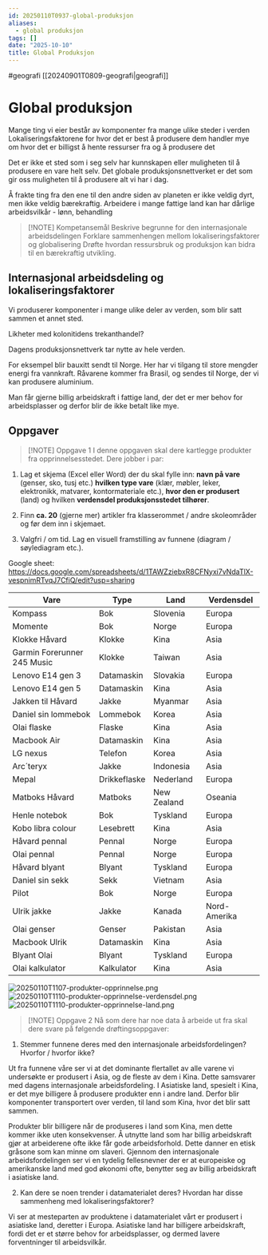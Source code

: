 ```yaml
---
id: 20250110T0937-global-produksjon
aliases:
  - global produksjon
tags: []
date: "2025-10-10"
title: Global Produksjon
---
```


#geografi [[20240901T0809-geografi|geografi]]

# Global produksjon

Mange ting vi eier består av komponenter fra mange ulike steder i verden
Lokaliseringsfaktorene for hvor det er best å produsere dem handler mye om hvor det er billigst å hente ressurser fra og å produsere det

Det er ikke et sted som i seg selv har kunnskapen eller muligheten til å produsere en vare helt selv. Det globale produksjonsnettverket er det som gir oss muligheten til å produsere alt vi har i dag.

Å frakte ting fra den ene til den andre siden av planeten er ikke veldig dyrt, men ikke veldig bærekraftig.
Arbeidere i mange fattige land kan har dårlige arbeidsvilkår - lønn, behandling

> [!NOTE] Kompetansemål
> Beskrive begrunne for den internasjonale arbeidsdelingen
> Forklare sammenhengen mellom lokaliseringsfaktorer og globalisering
> Drøfte hvordan ressursbruk og produksjon kan bidra til en bærekraftig utvikling.

## Internasjonal arbeidsdeling og lokaliseringsfaktorer

Vi produserer komponenter i mange ulike deler av verden, som blir satt sammen et annet sted.

Likheter med kolonitidens trekanthandel?

Dagens produksjonsnettverk tar nytte av hele verden.

For eksempel blir bauxitt sendt til Norge. Her har vi tilgang til store mengder energi fra vannkraft. Råvarene kommer fra Brasil, og sendes til Norge, der vi kan produsere aluminium.

Man får gjerne billig arbeidskraft i fattige land, der det er mer behov for arbeidsplasser og derfor blir de ikke betalt like mye.

## Oppgaver

> [!NOTE] Oppgave 1
> I denne oppgaven skal dere kartlegge produkter fra opprinnelsesstedet.
> Dere jobber i par:

1. Lag et skjema (Excel eller Word) der du skal fylle inn: **navn på vare** (genser, sko, tusj etc.) **hvilken type vare** (klær, møbler, leker, elektronikk, matvarer, kontormateriale etc.), **hvor den er produsert** (land) og hvilken **verdensdel produksjonsstedet tilhører**.

2. Finn **ca. 20** (gjerne mer) artikler fra klasserommet / andre skoleområder og før dem inn i skjemaet.

3. Valgfri / om tid. Lag en visuell framstilling av funnene (diagram / søylediagram etc.).

Google sheet: https://docs.google.com/spreadsheets/d/1TAWZziebxR8CFNyxi7vNdaTlX-vespnimRTvqJ7CfiQ/edit?usp=sharing

| Vare                        | Type         | Land        | Verdensdel   |
| --------------------------- | ------------ | ----------- | ------------ |
| Kompass                     | Bok          | Slovenia    | Europa       |
| Momente                     | Bok          | Norge       | Europa       |
| Klokke Håvard               | Klokke       | Kina        | Asia         |
| Garmin Forerunner 245 Music | Klokke       | Taiwan      | Asia         |
| Lenovo E14 gen 3            | Datamaskin   | Slovakia    | Europa       |
| Lenovo E14 gen 5            | Datamaskin   | Kina        | Asia         |
| Jakken til Håvard           | Jakke        | Myanmar     | Asia         |
| Daniel sin lommebok         | Lommebok     | Korea       | Asia         |
| Olai flaske                 | Flaske       | Kina        | Asia         |
| Macbook Air                 | Datamaskin   | Kina        | Asia         |
| LG nexus                    | Telefon      | Korea       | Asia         |
| Arc´teryx                   | Jakke        | Indonesia   | Asia         |
| Mepal                       | Drikkeflaske | Nederland   | Europa       |
| Matboks Håvard              | Matboks      | New Zealand | Oseania      |
| Henle notebok               | Bok          | Tyskland    | Europa       |
| Kobo libra colour           | Lesebrett    | Kina        | Asia         |
| Håvard pennal               | Pennal       | Norge       | Europa       |
| Olai pennal                 | Pennal       | Norge       | Europa       |
| Håvard blyant               | Blyant       | Tyskland    | Europa       |
| Daniel sin sekk             | Sekk         | Vietnam     | Asia         |
| Pilot                       | Bok          | Norge       | Europa       |
| Ulrik jakke                 | Jakke        | Kanada      | Nord-Amerika |
| Olai genser                 | Genser       | Pakistan    | Asia         |
| Macbook Ulrik               | Datamaskin   | Kina        | Asia         |
| Blyant Olai                 | Blyant       | Tyskland    | Europa       |
| Olai kalkulator             | Kalkulator   | Kina        | Asia         |

![20250110T1107-produkter-opprinnelse.png](Assets/20250110T1107-produkter-opprinnelse.png)
![20250110T1110-produkter-opprinnelse-verdensdel.png](Assets/20250110T1110-produkter-opprinnelse-verdensdel.png)
![20250110T1110-produkter-opprinnelse-land.png](Assets/20250110T1110-produkter-opprinnelse-land.png)

> [!NOTE] Oppgave 2
> Nå som dere har noe data å arbeide ut fra skal dere svare på følgende drøftingsoppgaver:

1. Stemmer funnene deres med den internasjonale arbeidsfordelingen? Hvorfor / hvorfor ikke?

Ut fra funnene våre ser vi at det dominante flertallet av alle varene vi undersøkte er produsert i Asia, og de fleste av dem i Kina. Dette samsvarer med dagens internasjonale arbeidsfordeling. I Asiatiske land, spesielt i Kina, er det mye billigere å produsere produkter enn i andre land. Derfor blir komponenter transportert over verden, til land som Kina, hvor det blir satt sammen.

Produkter blir billigere når de produseres i land som Kina, men dette kommer ikke uten konsekvenser. Å utnytte land som har billig arbeidskraft gjør at arbeiderene ofte ikke får gode arbeidsforhold. Dette danner en etisk gråsone som kan minne om slaveri. Gjennom den internasjonale arbeidsfordelingen ser vi en tydelig fellesnevner der er at europeiske og amerikanske land med god økonomi ofte, benytter seg av billig arbeidskraft i asiatiske land.

2. Kan dere se noen trender i datamaterialet deres? Hvordan har disse sammenheng med lokaliseringsfaktorer?

Vi ser at mesteparten av produktene i datamaterialet vårt er produsert i asiatiske land, deretter i Europa. Asiatiske land har billigere arbeidskraft, fordi det er et større behov for arbeidsplasser, og dermed lavere forventninger til arbeidsvilkår.
